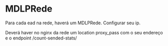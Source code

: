 # MDLPRede

Para cada ead na rede, haverá um MDLPRede. Configurar seu ip.

Deverá haver no nginx da rede um location proxy_pass com o seu endereço e o endpoint /count-sended-stats/

